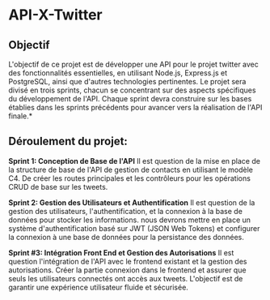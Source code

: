 # API-X-Twitter

## Objectif
L'objectif de ce projet est de développer une API pour le projet twitter avec des fonctionnalités essentielles, en utilisant Node.js, Express.js et PostgreSQL, ainsi que d'autres technologies pertinentes. Le projet sera divisé en trois sprints, chacun se concentrant sur des aspects spécifiques du développement de l'API. Chaque sprint devra construire sur les bases établies dans les sprints précédents pour avancer vers la réalisation de l'API finale.*

## Déroulement du projet:

**Sprint 1:  Conception de Base de l'API**
Il est question de la mise en place de la structure de base de l'API de gestion de contacts en utilisant le modèle C4. De créer les routes principales et les contrôleurs pour les opérations CRUD de base sur les tweets.

**Sprint 2: Gestion des Utilisateurs et Authentification**
Il est question de la gestion des utilisateurs, l'authentification, et la connexion à la base de données pour stocker les informations. nous devrons mettre en place un système d'authentification basé sur JWT (JSON Web Tokens) et configurer la connexion à une base de données pour la persistance des données.

**Sprint #3: Intégration Front End et Gestion des Autorisations**
Il est question l'intégration de l'API avec le frontend existant et la gestion des autorisations. Créer la partie connexion dans le frontend et assurer que seuls les utilisateurs connectés ont accès aux tweets. L'objectif est de garantir une expérience utilisateur fluide et sécurisée.
